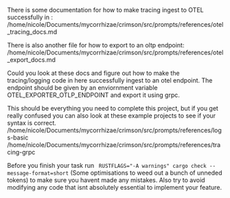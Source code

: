 There is some documentation for how to make tracing ingest to OTEL successfully in :
/home/nicole/Documents/mycorrhizae/crimson/src/prompts/references/otel_tracing_docs.md

There is also another file for how to export to an oltp endpoint:
/home/nicole/Documents/mycorrhizae/crimson/src/prompts/references/otel_export_docs.md


Could you look at these docs and figure out how to make the tracing/logging code in here successfully ingest to an otel endpoint. The endpoint should be given by an enviornment variable OTEL_EXPORTER_OTLP_ENDPOINT and export it using grpc.


This should be everything you need to complete this project, but if you get really confused you can also look at these example projects to see if your syntax is correct.
/home/nicole/Documents/mycorrhizae/crimson/src/prompts/references/logs-basic
/home/nicole/Documents/mycorrhizae/crimson/src/prompts/references/tracing-grpc


Before you finish your task run ` RUSTFLAGS="-A warnings" cargo check --message-format=short` (Some optimisations to weed out a bunch of unneded tokens) to make sure you havent made any mistakes. Also try to avoid modifying any code that isnt absolutely essential to implement your feature.
